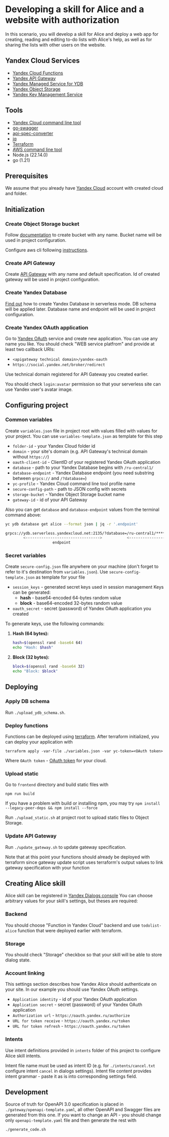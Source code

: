 # Developing a skill for Alice and a website with authorization

In this scenario, you will develop a skill for Alice and deploy a web app for creating, reading and editing to-do lists with Alice's help, as well as for sharing the lists with other users on the website.

## Yandex Cloud Services

* [Yandex Cloud Functions](https://yandex.cloud/ru/docs/functions/)
* [Yandex API Gateway](https://yandex.cloud/ru/docs/api-gateway/)
* [Yandex Managed Service for YDB](https://yandex.cloud/ru/docs/ydb/)
* [Yandex Object Storage](https://yandex.cloud/ru/docs/storage/)
* [Yandex Key Management Service](https://yandex.cloud/ru/docs/kms/)

## Tools

* [Yandex Cloud command line tool](https://cloud.yandex.ru/docs/cli/)
* [go-swagger](https://goswagger.io/install.html)
* [api-spec-converter](https://www.npmjs.com/package/api-spec-converter)
* [jq](https://stedolan.github.io/jq/)
* [Terraform](http://terraform.io)
* [AWS command line tool](https://aws.amazon.com/ru/cli/)
* Node.js (22.14.0)
* go (1.21)

## Prerequisites

We assume that you already have [Yandex Cloud](https://console.cloud.yandex.ru) account with created cloud and folder.

## Initialization

### Create Object Storage bucket

Follow [documentation](https://cloud.yandex.ru/docs/storage/quickstart) to create bucket with any name. Bucket name will be used in project configuration.

Configure aws cli following [instructions](https://cloud.yandex.ru/docs/storage/tools/aws-cli).

### Create API Gateway

Create [API Gateway](https://cloud.yandex.ru/docs/api-gateway/) with any name and default specification. Id of created gateway will be used in project configuration.

### Create Yandex Database

[Find out](https://cloud.yandex.ru/docs/ydb/) how to create Yandex Database in serverless mode. DB schema will be applied later. Database name and endpoint will be used in project configuration.

### Create Yandex OAuth application

Go to [Yandex OAuth](http://oauth.yandex.ru) service and create new application.
You can use any name you like.
You should check "WEB service platfrom" and provide at least two callback URIs:

* `<apigateway technical domain>/yandex-oauth`
* `https://social.yandex.net/broker/redirect`

Use technical domain registered for API Gateway you created earlier.

You should check `login:avatar` permission so that your serverless site can use Yandex user's avatar image.
  
## Configuring project

### Common variables

Create `variables.json` file in project root with values filled with values for your project. You can use `variables-template.json` as template for this step

* `folder-id` - your Yandex Cloud folder id
* `domain` - your site's domain (e.g. API Gateway's technical domain without `https://`)
* `oauth-client-id` - ClientID of your registered Yandex OAuth application
* `database` - path to your Yandex Database begins with `/ru-central1/`
* `database-endpoint` - Yandex Database endpoint (you need substring between `grpcs://` and `/?database=`)
* `yc-profile` - Yandex Cloud command line tool profile name
* `secure-config-path` - path to JSON config with secrets
* `storage-bucket` - Yandex Object Storage bucket name
* `gateway-id` - id of your API Gateway

Also you can get `database` and `database-endpoint` values from the terminal command above:

```bash
yc ydb database get alice --format json | jq -r '.endpoint' 

grpcs://ydb.serverless.yandexcloud.net:2135/?database=/ru-central1/*******************/********************* 
        <--------------------------------->           <---------------------------------------------------->
                     endpoint                                            database path
```

### Secret variables

Create `secure-config.json` file anywhere on your machine (don't forget to refer to it's destination from `variables.json`). Use `secure-config-template.json` as template for your file

* `session_keys` - generated secret keys used in session management
Keys can be generated:
  * **hash** - base64-encoded 64-bytes random value
  * **block** - base64-encoded 32-bytes random value
* `oauth_secret` - secret (password) of Yandex OAuth application you created

To generate keys, use the following commands:

1. **Hash (64 bytes):**

   ```bash
   hash=$(openssl rand -base64 64)
   echo "Hash: $hash"
2. **Block (32 bytes):**

   ```bash
   block=$(openssl rand -base64 32)
   echo "Block: $block"
   ```

## Deploying

### Apply DB schema

Run `./upload_ydb_schema.sh`.

### Deploy functions

Functions can be deployed using [terraform](http://terraform.io). After terraform initialized, you can deploy your application with

`terraform apply -var-file ./variables.json -var yc-token=<OAuth token>`

Where `OAuth token` - [OAuth token](https://cloud.yandex.ru/docs/iam/concepts/authorization/oauth-token) for your cloud.

### Upload static

Go to `frontend` directory and build static files with

`npm run build`

If you have a problem with build or installing npm, you may try ```npm install --legacy-peer-deps && npm install --force```

Run `./upload_static.sh` at project root to upload static files to Object Storage.

### Update API Gateway

Run `./update_gateway.sh` to update gateway specification.

Note that at this point your functions should already be deployed with terraform since gateway update script uses terraform's output values to link gateway specification with your function

## Creating Alice skill

Alice skill can be registered in [Yandex Dialogs console](https://dialogs.yandex.ru)
You can choose arbitrary values for your skill's settings, but theses are required:

### Backend

You should choose "Function in Yandex Cloud" backend and use `todolist-alice` function that were deployed earlier with terraform.

### Storage

You should check "Storage" checkbox so that your skill will be able to store dialog state.

### Account linking

This settings section describes how Yandex Alice should authenticate on your site. In our example you should use Yandex OAuth settings.

* `Application identity` - id of your Yandex OAuth application
* `Application secret` - secret (password) of your Yandex OAuth application
* `Authorization url` - `https://oauth.yandex.ru/authorize`
* `URL for token receive` - `https://oauth.yandex.ru/token`
* `URL for token refresh` - `https://oauth.yandex.ru/token`

### Intents

Use intent definitions provided in `intents` folder of this project to configure Alice skill intents.

Intent file name must be used as intent ID (e.g. for `./intents/cancel.txt` configure intent `cancel` in dialogs settings).
Intent file content provides intent grammar - paste it as is into corresponding settings field.

## Development

Source of truth for OpenAPI 3.0 specification is placed in `./gateway/openapi-template.yaml`, all other OpenAPI and Swagger files are generated from this one. If you want to change an API - you should change only `openapi-template.yaml` file and then generate the rest with

`./generate_code.sh`
